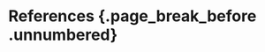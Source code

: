 # References {.page_break_before .unnumbered}

<!-- Explicitly insert bibliography here -->
<div id="refs", custom-style="References"></div>
